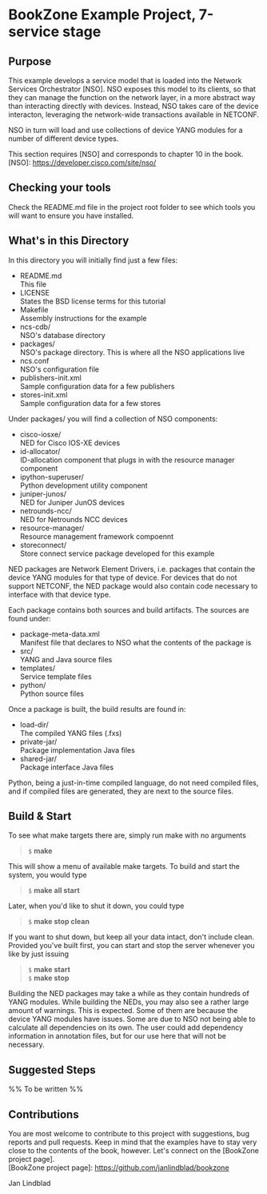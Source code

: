 BookZone Example Project, 7-service stage
=========================================

Purpose
-------

This example develops a service model that is loaded into the Network
Services Orchestrator [NSO]. NSO exposes this model to its clients, 
so that they can manage the function on the network layer, in a more
abstract way than interacting directly with devices. Instead, NSO 
takes care of the device interacton, leveraging the network-wide 
transactions available in NETCONF.

NSO in turn will load and use collections of device YANG modules for
a number of different device types.

This section requires [NSO] and corresponds to chapter 10 in 
the book. 
[NSO]: https://developer.cisco.com/site/nso/


Checking your tools
-------------------

Check the README.md file in the project root folder to see which 
tools you will want to ensure you have installed.


What's in this Directory
------------------------

In this directory you will initially find just a few files:
  
* README.md               <br> This file
* LICENSE                 <br> States the BSD license terms for this 
                               tutorial
* Makefile                <br> Assembly instructions for the example
* ncs-cdb/                <br> NSO's database directory
* packages/               <br> NSO's package directory. This is where
                               all the NSO applications live
* ncs.conf                <br> NSO's configuration file
* publishers-init.xml     <br> Sample configuration data for a few
                               publishers
* stores-init.xml         <br> Sample configuration data for a few
                               stores

Under packages/ you will find a collection of NSO components:

* cisco-iosxe/            <br> NED for Cisco IOS-XE devices
* id-allocator/           <br> ID-allocation component that plugs in
                               with the resource manager component
* ipython-superuser/      <br> Python development utility component
* juniper-junos/          <br> NED for Juniper JunOS devices
* netrounds-ncc/          <br> NED for Netrounds NCC devices
* resource-manager/       <br> Resource management framework 
                               compoennt
* storeconnect/           <br> Store connect service package 
                               developed for this example

NED packages are Network Element Drivers, i.e. packages that contain 
the device YANG modules for that type of device. For devices that do 
not support NETCONF, the NED package would also contain code 
necessary to interface with that device type.

Each package contains both sources and build artifacts. The sources
are found under:

* package-meta-data.xml   <br> Manifest file that declares to NSO 
                               what the contents of the package is
* src/                    <br> YANG and Java source files
* templates/              <br> Service template files
* python/                 <br> Python source files

Once a package is built, the build results are found in:

* load-dir/               <br> The compiled YANG files (.fxs)
* private-jar/            <br> Package implementation Java files
* shared-jar/             <br> Package interface Java files

Python, being a just-in-time compiled language, do not need compiled
files, and if compiled files are generated, they are next to the
source files.


Build & Start
-------------

To see what make targets there are, simply run make with no arguments

> `$` **make**

This will show a menu of available make targets. To build and start 
the system, you would type

> `$` **make all start**

Later, when you'd like to shut it down, you could type

> `$` **make stop clean**

If you want to shut down, but keep all your data intact, don't 
include clean. Provided you've built first, you can start and stop 
the server whenever you like by just issuing

> `$` **make start**  
> `$` **make stop**  

Building the NED packages may take a while as they contain hundreds
of YANG modules. While building the NEDs, you may also see a rather 
large amount of warnings. This is expected. Some of them are because 
the device YANG modules have issues. Some are due to NSO not being 
able to calculate all dependencies on its own. The user could add
dependency information in annotation files, but for our use here that
will not be necessary.


Suggested Steps
---------------

%% To be written %%

Contributions
-------------

You are most welcome to contribute to this project with suggestions, 
bug reports and pull requests. Keep in mind that the examples have to 
stay very close to the contents of the book, however. Let's connect 
on the [BookZone project page].  
[BookZone project page]: https://github.com/janlindblad/bookzone

Jan Lindblad
